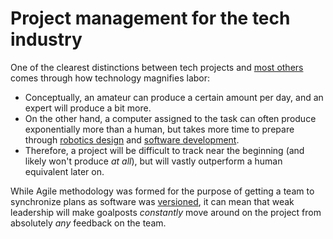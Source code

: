 
# Project management for the tech industry

One of the clearest distinctions between tech projects and [most others](mgmt-2_projects.md) comes through how technology magnifies labor:

- Conceptually, an amateur can produce a certain amount per day, and an expert will produce a bit more.
- On the other hand, a computer assigned to the task can often produce exponentially more than a human, but takes more time to prepare through [robotics design](computers-robotics.md) and [software development](computers-programming-basics.md).
- Therefore, a project will be difficult to track near the beginning (and likely won't produce *at all*), but will vastly outperform a human equivalent later on.

While Agile methodology was formed for the purpose of getting a team to synchronize plans as software was [versioned](computers-software-versionctrl.md), it can mean that weak leadership will make goalposts *constantly* move around on the project from absolutely *any* feedback on the team.
